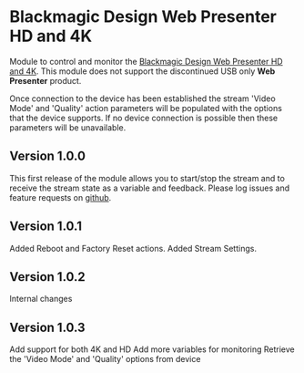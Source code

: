 # Blackmagic Design Web Presenter HD and 4K

Module to control and monitor the [Blackmagic Design Web Presenter HD and 4K](https://www.blackmagicdesign.com/products/blackmagicwebpresenter). This module does not support the discontinued USB only **Web Presenter** product.

Once connection to the device has been established the stream 'Video Mode' and 'Quality' action parameters will be populated with the options that the device supports. If no device connection is possible then these parameters will be unavailable.

## Version 1.0.0
This first release of the module allows you to start/stop the stream and to receive the stream state as a variable and feedback. Please log issues and feature requests on [github](https://github.com/bitfocus/companion-module-bmd-webpresenterhd).

## Version 1.0.1
Added Reboot and Factory Reset actions.
Added Stream Settings.

## Version 1.0.2
Internal changes

## Version 1.0.3
Add support for both 4K and HD
Add more variables for monitoring
Retrieve the 'Video Mode' and 'Quality' options from device

